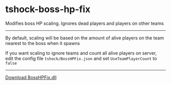 # tshock-boss-hp-fix
Modifies boss HP scaling. Ignores dead players and players on other teams 

***

By default, scaling will be based on the amount of alive players on the team nearest to the boss when it spawns

If you want scaling to ignore teams and count all alive players on server, edit the config file `tshock/BossHPFix.json` and set `UseTeamPlayerCount` to `false` 

***

[Download BossHPFix.dll](https://github.com/onusai/tshock-boss-hp-fix/raw/main/bin/Debug/net6.0/BossHPFix.dll)
